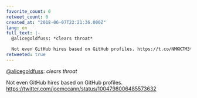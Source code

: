 ```yaml
---
favorite_count: 0
retweet_count: 0
created_at: "2018-06-07T22:21:36.000Z"
lang: en
full_text: |-
  @alicegoldfuss: *clears throat*

  Not even GitHub hires based on GitHub profiles. https://t.co/NMKK7M3tqO
retweeted: true
---
```


[@alicegoldfuss](https://twitter.com/alicegoldfuss): _clears throat_

Not even GitHub hires based on GitHub profiles.
<https://twitter.com/joemccann/status/1004798006485573632>
